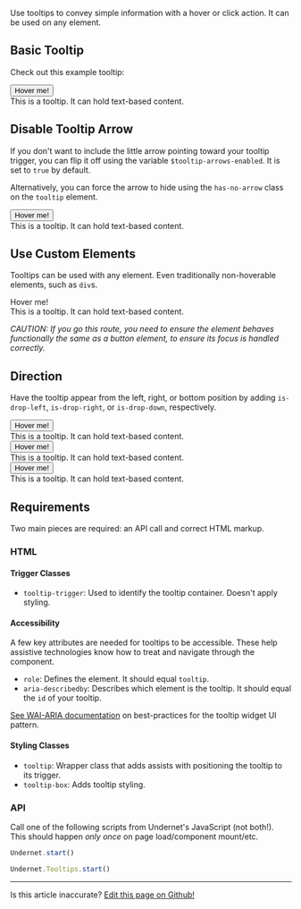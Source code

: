 Use tooltips to convey simple information with a hover or click action. It can be used on any element.

## Basic Tooltip

Check out this example tooltip:

<span class="tooltip">
  <button class="tooltip-trigger" aria-describedby="new-tooltip">Hover me!</button>
  <div class="tooltip-box" role="tooltip" id="new-tooltip">
    This is a tooltip. It can hold text-based content.
  </div>
</span>

## Disable Tooltip Arrow

If you don't want to include the little arrow pointing toward your tooltip trigger, you can flip it off using the variable `$tooltip-arrows-enabled`. It is set to `true` by default.

Alternatively, you can force the arrow to hide using the `has-no-arrow` class on the `tooltip` element.

<span class="tooltip">
  <button class="tooltip-trigger" aria-describedby="new-tooltip2">Hover me!</button> 
  <div class="tooltip-box has-no-arrow" role="tooltip" id="new-tooltip2">
    This is a tooltip. It can hold text-based content.
  </div>
</span>

## Use Custom Elements

Tooltips can be used with any element. Even traditionally non-hoverable elements, such as `div`s.

<span class="tooltip">
  <span tabindex="0" class="tooltip-trigger has-gray900-bg has-padding-2" aria-describedby="new-tooltip3">Hover me!</span> 
  <div class="tooltip-box" role="tooltip" id="new-tooltip3">
    This is a tooltip. It can hold text-based content.
  </div>
</span>

*CAUTION: If you go this route, you need to ensure the element behaves functionally the same as a button element, to ensure its focus is handled correctly.*

## Direction

Have the tooltip appear from the left, right, or bottom position by adding `is-drop-left`, `is-drop-right`, or `is-drop-down`, respectively.

<span class="tooltip">
  <button class="tooltip-trigger" aria-describedby="new-tooltip4">Hover me!</button> 
  <div class="tooltip-box is-drop-left" role="tooltip" id="new-tooltip4">
    This is a tooltip. It can hold text-based content.
  </div>
</span>

<span class="tooltip">
  <button class="tooltip-trigger" aria-describedby="new-tooltip5">Hover me!</button> 
  <div class="tooltip-box is-drop-right" role="tooltip" id="new-tooltip5">
    This is a tooltip. It can hold text-based content.
  </div>
</span>

<span class="tooltip">
  <button class="tooltip-trigger" aria-describedby="new-tooltip6">Hover me!</button> 
  <div class="tooltip-box is-drop-down" role="tooltip" id="new-tooltip6">
    This is a tooltip. It can hold text-based content.
  </div>
</span>

## Requirements

Two main pieces are required: an API call and correct HTML markup.

### HTML

#### Trigger Classes

- `tooltip-trigger`: Used to identify the tooltip container. Doesn't apply styling.

#### Accessibility

A few key attributes are needed for tooltips to be accessible. These help assistive technologies know how to treat and navigate through the component.

- `role`: Defines the element. It should equal `tooltip`.
- `aria-describedby`: Describes which element is the tooltip. It should equal the `id` of your tooltip. 

[See WAI-ARIA documentation](https://www.w3.org/TR/wai-aria-practices/#tooltip) on best-practices for the tooltip widget UI pattern.

#### Styling Classes

- `tooltip`: Wrapper class that adds assists with positioning the tooltip to its trigger.
- `tooltip-box`: Adds tooltip styling.

### API

Call one of the following scripts from Undernet's JavaScript (not both!). This should happen _only once_ on page load/component mount/etc.

```js
Undernet.start()
```

```js
Undernet.Tooltips.start()
```


<hr />
<p class="has-right-text">Is this article inaccurate? <a href="https://github.com/geotrev/undernet/tree/master/docs/dropdowns.md">Edit this page on Github!</a></p>
